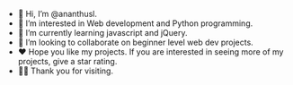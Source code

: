 - 👋 Hi, I’m @ananthusl.
- 👀 I’m interested in Web development and Python programming.
- 🌱 I’m currently learning javascript and jQuery.
- 💞️ I’m looking to collaborate on beginner level web dev projects.
- ❤  Hope you like my projects. If you are interested in seeing more of my projects, give a star rating.
- 🙋‍♂️ Thank you for visiting.
